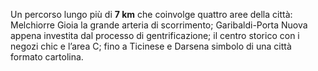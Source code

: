 Un percorso lungo più di **7 km** che coinvolge quattro aree della città: Melchiorre Gioia la grande arteria di scorrimento; Garibaldi-Porta Nuova appena investita dal processo di gentrificazione; il centro storico con i negozi chic e l’area C; fino a Ticinese e Darsena simbolo di una città formato cartolina.
